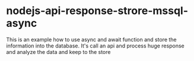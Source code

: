 # nodejs-api-response-strore-mssql-async
This is an example how to use  async and await function and store the information into the database. It's call an api and process huge response and analyze the data and keep to the store
